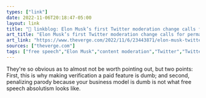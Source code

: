 ```yaml
---
types: ["link"]
date: 2022-11-06T20:18:47-05:00
layout: link
title: "🔗 linkblog: Elon Musk’s first Twitter moderation change calls for permanent bans on impersonators - The Verge'"
art_title: "Elon Musk’s first Twitter moderation change calls for permanent bans on impersonators - The Verge"
art_link: "https://www.theverge.com/2022/11/6/23443871/elon-musk-twitter-permaban-impersonation-parody"
sources: ["theverge.com"]
tags: ["free speech","Elon Musk","content moderation","Twitter","Twitter verification"]
---
```

They're so obvious as to almost not be worth pointing out, but two points: First, this is why making verification a paid feature is dumb; and second, penalizing parody because your business model is dumb is not what free speech absolutism looks like.
 
